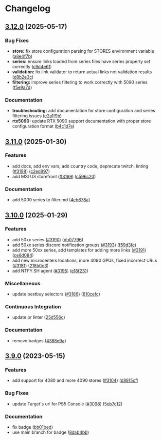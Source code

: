 # Changelog

## [3.12.0](https://github.com/sswack/streetmerchant/compare/v3.11.0...v3.12.0) (2025-05-17)

### Bug Fixes

* **store:** fix store configuration parsing for STORES environment variable ([a8e4f7b](https://github.com/sswack/streetmerchant/commit/a8e4f7b))
* **series:** ensure links loaded from series files have series property set correctly ([c9d4e6f](https://github.com/sswack/streetmerchant/commit/c9d4e6f))
* **validation:** fix link validator to return actual links not validation results ([d8b2e3c](https://github.com/sswack/streetmerchant/commit/d8b2e3c))
* **filtering:** improve series filtering to work correctly with 5090 series ([f5e9a7d](https://github.com/sswack/streetmerchant/commit/f5e9a7d))

### Documentation

* **troubleshooting:** add documentation for store configuration and series filtering issues ([e2a1f9b](https://github.com/sswack/streetmerchant/commit/e2a1f9b))
* **rtx5090:** update RTX 5090 support documentation with proper store configuration format ([b4c1d7e](https://github.com/sswack/streetmerchant/commit/b4c1d7e))

## [3.11.0](https://github.com/jef/streetmerchant/compare/v3.10.0...v3.11.0) (2025-01-30)


### Features

* add docs, add env vars, add country code, deprecate twitch, linting ([#3198](https://github.com/jef/streetmerchant/issues/3198)) ([c2ed997](https://github.com/jef/streetmerchant/commit/c2ed99705f6139a6ceb31e8113277e128f7d5e34))
* add MSI US storefront ([#3199](https://github.com/jef/streetmerchant/issues/3199)) ([c596c20](https://github.com/jef/streetmerchant/commit/c596c206f13d05d1afdd1228775e3c9e283acd47))


### Documentation

* add 5000 series to filter.md ([4eb678a](https://github.com/jef/streetmerchant/commit/4eb678aeb318707a5b4a6013a1e8b85e037b9fe2))

## [3.10.0](https://github.com/jef/streetmerchant/compare/v3.9.0...v3.10.0) (2025-01-29)


### Features

* add 50xx series ([#3190](https://github.com/jef/streetmerchant/issues/3190)) ([db07796](https://github.com/jef/streetmerchant/commit/db07796ef99cc55c7ccdc67df0884b26e361c440))
* add 50xx series discord notification groups ([#3193](https://github.com/jef/streetmerchant/issues/3193)) ([f59d3fc](https://github.com/jef/streetmerchant/commit/f59d3fcbb0b40e0db4e0da9e8b3c60c7d7c114a4))
* add more 50xx series, add templates for adding more links ([#3191](https://github.com/jef/streetmerchant/issues/3191)) ([ce6d084](https://github.com/jef/streetmerchant/commit/ce6d08490c11fbffaeb932ddc0c6f9262d079c4d))
* add new microcenters locations, more 4090 GPUs, fixed incorrect URLs ([#3181](https://github.com/jef/streetmerchant/issues/3181)) ([218b0c3](https://github.com/jef/streetmerchant/commit/218b0c30757aaaa5ddc922f32e330457c0a82318))
* add NTFY.SH agent ([#3195](https://github.com/jef/streetmerchant/issues/3195)) ([e18f231](https://github.com/jef/streetmerchant/commit/e18f2316bdc43c06c164e77019d68fd614afdc89))


### Miscellaneous

* update bestbuy selectors ([#3186](https://github.com/jef/streetmerchant/issues/3186)) ([810cefc](https://github.com/jef/streetmerchant/commit/810cefcd56129448d485127064478b985acb992b))


### Continuous Integration

* update pr linter ([25d556c](https://github.com/jef/streetmerchant/commit/25d556c736a90b64f4312e4a4332dbc922b71f66))


### Documentation

* remove badges ([4388e9a](https://github.com/jef/streetmerchant/commit/4388e9a5e0cb1d1e544b5614fdba37efc2475d52))

## [3.9.0](https://github.com/jef/streetmerchant/compare/v3.8.3...v3.9.0) (2023-05-15)


### Features

* add support for 4080 and more 4090 stores ([#3104](https://github.com/jef/streetmerchant/issues/3104)) ([d8915cf](https://github.com/jef/streetmerchant/commit/d8915cf3579c29d0b48fa2ec247f460b0b462e13))


### Bug Fixes

* update Target's url for PS5 Console ([#3098](https://github.com/jef/streetmerchant/issues/3098)) ([5eb7c12](https://github.com/jef/streetmerchant/commit/5eb7c126300a3d86cdafc0b73f3765fffcfdcf2d))


### Documentation

* fix badge ([bb01bed](https://github.com/jef/streetmerchant/commit/bb01bedb037d4230c85a7fe59ce40ef7e29ea5a1))
* use main branch for badge ([8dab4bb](https://github.com/jef/streetmerchant/commit/8dab4bb1e3441493a809c603b078c69777fbd8ff))